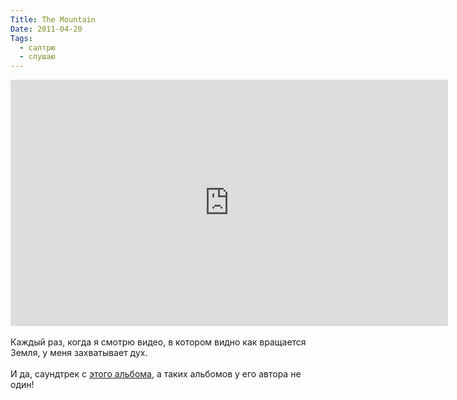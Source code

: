 ```yaml
---
Title: The Mountain
Date: 2011-04-20
Tags: 
  - саптрю
  - слушаю
---
```


<div class="text"><iframe src="http://player.vimeo.com/video/22439234" width="700" height="394" frameborder="0"></iframe><br /><br />
Каждый раз, когда я смотрю видео, в котором видно как вращается Земля, у меня захватывает дух.<br /><br />
И да, саундтрек с <a href="http://www.discogs.com/Ludovico-Einaudi-Una-Mattina/release/997225">этого альбома</a>, а таких альбомов у его автора не один!</div>